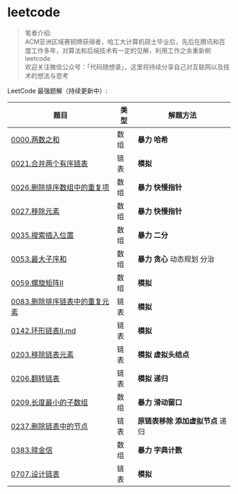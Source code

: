 # leetcode
> 笔者介绍:    
> ACM亚洲区域赛铜牌获得者，哈工大计算机硕士毕业后，先后在腾讯和百度工作多年，对算法和后端技术有一定的见解，利用工作之余重新刷leetcode   
> 欢迎关注微信公众号：「代码随想录」，这里将持续分享自己对互联网以及技术的想法与思考

LeetCode 最强题解（持续更新中）:

|题目 | 类型 | 解题方法 |
|---|---| ---|
|[0000.两数之和](https://github.com/youngyangyang04/leetcode/blob/master/problems/0000.%E4%B8%A4%E6%95%B0%E4%B9%8B%E5%92%8C.md) | 数组|**暴力** **哈希**| 
|[0021.合并两个有序链表](https://github.com/youngyangyang04/leetcode/blob/master/problems/0021.合并两个有序链表.md)  |链表 |**模拟** |
|[0026.删除排序数组中的重复项](https://github.com/youngyangyang04/leetcode/blob/master/problems/0026.删除排序数组中的重复项.md)  |数组 |**暴力** **快慢指针** |
|[0027.移除元素](https://github.com/youngyangyang04/leetcode/blob/master/problems/0027.移除元素.md)  |数组 | **暴力** **快慢指针**|
|[0035.搜索插入位置](https://github.com/youngyangyang04/leetcode/blob/master/problems/0035.搜索插入位置.md) |数组 | **暴力** **二分**|
|[0053.最大子序和](https://github.com/youngyangyang04/leetcode/blob/master/problems/0053.最大子序和.md) |数组 |**暴力** **贪心** 动态规划 分治|
|[0059.螺旋矩阵II](https://github.com/youngyangyang04/leetcode/blob/master/problems/0059.螺旋矩阵II.md) |数组 |**模拟**|
|[0083.删除排序链表中的重复元素](https://github.com/youngyangyang04/leetcode/blob/master/problems/0083.删除排序链表中的重复元素.md) |链表 |**模拟**|
|[0142.环形链表II.md](https://github.com/youngyangyang04/leetcode/blob/master/problems/0142.环形链表II.md) |链表 |**模拟**|
|[0203.移除链表元素](https://github.com/youngyangyang04/leetcode/blob/master/problems/0203.移除链表元素.md) |链表 |**模拟** **虚拟头结点**|
|[0206.翻转链表](https://github.com/youngyangyang04/leetcode/blob/master/problems/0206.翻转链表.md) |链表 | **模拟** **递归**|
|[0209.长度最小的子数组](https://github.com/youngyangyang04/leetcode/blob/master/problems/0209.长度最小的子数组.md) |数组 | **暴力** **滑动窗口**|
|[0237.删除链表中的节点](https://github.com/youngyangyang04/leetcode/blob/master/problems/0237.删除链表中的节点.md) |链表 | **原链表移除** **添加虚拟节点** 递归|
|[0383.赎金信](https://github.com/youngyangyang04/leetcode/blob/master/problems/0383.赎金信.md) |数组 |**暴力** **字典计数**|
|[0707.设计链表](https://github.com/youngyangyang04/leetcode/blob/master/problems/0707.设计链表.md) |链表 |**模拟**|


